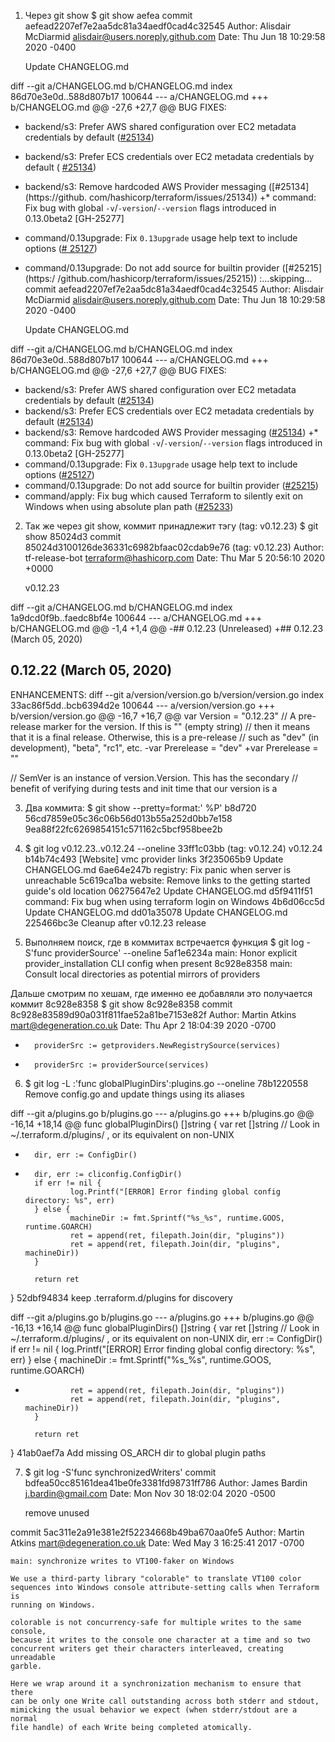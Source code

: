 1. Через git show
$ git show aefea
commit aefead2207ef7e2aa5dc81a34aedf0cad4c32545
Author: Alisdair McDiarmid <alisdair@users.noreply.github.com>
Date:   Thu Jun 18 10:29:58 2020 -0400

    Update CHANGELOG.md

diff --git a/CHANGELOG.md b/CHANGELOG.md
index 86d70e3e0d..588d807b17 100644
--- a/CHANGELOG.md
+++ b/CHANGELOG.md
@@ -27,6 +27,7 @@ BUG FIXES:
 * backend/s3: Prefer AWS shared configuration over EC2 metadata credentials by                             default ([#25134](https://github.com/hashicorp/terraform/issues/25134))
 * backend/s3: Prefer ECS credentials over EC2 metadata credentials by default (                            [#25134](https://github.com/hashicorp/terraform/issues/25134))
 * backend/s3: Remove hardcoded AWS Provider messaging ([#25134](https://github.                            com/hashicorp/terraform/issues/25134))
+* command: Fix bug with global `-v`/`-version`/`--version` flags introduced in                             0.13.0beta2 [GH-25277]
 * command/0.13upgrade: Fix `0.13upgrade` usage help text to include options ([#                            25127](https://github.com/hashicorp/terraform/issues/25127))
 * command/0.13upgrade: Do not add source for builtin provider ([#25215](https:/                            /github.com/hashicorp/terraform/issues/25215))
:...skipping...
commit aefead2207ef7e2aa5dc81a34aedf0cad4c32545
Author: Alisdair McDiarmid <alisdair@users.noreply.github.com>
Date:   Thu Jun 18 10:29:58 2020 -0400

    Update CHANGELOG.md

diff --git a/CHANGELOG.md b/CHANGELOG.md
index 86d70e3e0d..588d807b17 100644
--- a/CHANGELOG.md
+++ b/CHANGELOG.md
@@ -27,6 +27,7 @@ BUG FIXES:
 * backend/s3: Prefer AWS shared configuration over EC2 metadata credentials by default ([#25134](https://github.com/hashicorp/terraform/issues/25134))
 * backend/s3: Prefer ECS credentials over EC2 metadata credentials by default ([#25134](https://github.com/hashicorp/terraform/issues/25134))
 * backend/s3: Remove hardcoded AWS Provider messaging ([#25134](https://github.com/hashicorp/terraform/issues/25134))
+* command: Fix bug with global `-v`/`-version`/`--version` flags introduced in 0.13.0beta2 [GH-25277]
 * command/0.13upgrade: Fix `0.13upgrade` usage help text to include options ([#25127](https://github.com/hashicorp/terraform/issues/25127))
 * command/0.13upgrade: Do not add source for builtin provider ([#25215](https://github.com/hashicorp/terraform/issues/25215))
 * command/apply: Fix bug which caused Terraform to silently exit on Windows when using absolute plan path ([#25233](https://github.com/hashicorp/terraform/issues/25233))

 
 2. Так же через git show, коммит принадлежит тэгу (tag: v0.12.23)
 $ git show 85024d3
commit 85024d3100126de36331c6982bfaac02cdab9e76 (tag: v0.12.23)
Author: tf-release-bot <terraform@hashicorp.com>
Date:   Thu Mar 5 20:56:10 2020 +0000

    v0.12.23

diff --git a/CHANGELOG.md b/CHANGELOG.md
index 1a9dcd0f9b..faedc8bf4e 100644
--- a/CHANGELOG.md
+++ b/CHANGELOG.md
@@ -1,4 +1,4 @@
-## 0.12.23 (Unreleased)
+## 0.12.23 (March 05, 2020)
 ## 0.12.22 (March 05, 2020)

 ENHANCEMENTS:
diff --git a/version/version.go b/version/version.go
index 33ac86f5dd..bcb6394d2e 100644
--- a/version/version.go
+++ b/version/version.go
@@ -16,7 +16,7 @@ var Version = "0.12.23"
 // A pre-release marker for the version. If this is "" (empty string)
 // then it means that it is a final release. Otherwise, this is a pre-release
 // such as "dev" (in development), "beta", "rc1", etc.
-var Prerelease = "dev"
+var Prerelease = ""

 // SemVer is an instance of version.Version. This has the secondary
 // benefit of verifying during tests and init time that our version is a

 
 3. Два коммита: 
 $ git show --pretty=format:' %P' b8d720
 56cd7859e05c36c06b56d013b55a252d0bb7e158 9ea88f22fc6269854151c571162c5bcf958bee2b

 4. $ git log  v0.12.23..v0.12.24  --oneline
33ff1c03bb (tag: v0.12.24) v0.12.24
b14b74c493 [Website] vmc provider links
3f235065b9 Update CHANGELOG.md
6ae64e247b registry: Fix panic when server is unreachable
5c619ca1ba website: Remove links to the getting started guide's old location
06275647e2 Update CHANGELOG.md
d5f9411f51 command: Fix bug when using terraform login on Windows
4b6d06cc5d Update CHANGELOG.md
dd01a35078 Update CHANGELOG.md
225466bc3e Cleanup after v0.12.23 release


5. Выполняем поиск, где в коммитах встречается функция
$ git log -S'func providerSource' --oneline
5af1e6234a main: Honor explicit provider_installation CLI config when present
8c928e8358 main: Consult local directories as potential mirrors of providers

Дальше смотрим по хешам, где именно ее добавляли это получается коммит 8c928e8358
$ git show 8c928e8358
commit 8c928e83589d90a031f811fae52a81be7153e82f
Author: Martin Atkins <mart@degeneration.co.uk>
Date:   Thu Apr 2 18:04:39 2020 -0700

-       providerSrc := getproviders.NewRegistrySource(services)
+       providerSrc := providerSource(services)

6. $ git log -L :'func globalPluginDirs':plugins.go --oneline
78b1220558 Remove config.go and update things using its aliases

diff --git a/plugins.go b/plugins.go
--- a/plugins.go
+++ b/plugins.go
@@ -16,14 +18,14 @@
 func globalPluginDirs() []string {
        var ret []string
        // Look in ~/.terraform.d/plugins/ , or its equivalent on non-UNIX
-       dir, err := ConfigDir()
+       dir, err := cliconfig.ConfigDir()
        if err != nil {
                log.Printf("[ERROR] Error finding global config directory: %s", err)
        } else {
                machineDir := fmt.Sprintf("%s_%s", runtime.GOOS, runtime.GOARCH)
                ret = append(ret, filepath.Join(dir, "plugins"))
                ret = append(ret, filepath.Join(dir, "plugins", machineDir))
        }

        return ret
 }
52dbf94834 keep .terraform.d/plugins for discovery

diff --git a/plugins.go b/plugins.go
--- a/plugins.go
+++ b/plugins.go
@@ -16,13 +16,14 @@
 func globalPluginDirs() []string {
        var ret []string
        // Look in ~/.terraform.d/plugins/ , or its equivalent on non-UNIX
        dir, err := ConfigDir()
        if err != nil {
                log.Printf("[ERROR] Error finding global config directory: %s", err)
        } else {
                machineDir := fmt.Sprintf("%s_%s", runtime.GOOS, runtime.GOARCH)
+               ret = append(ret, filepath.Join(dir, "plugins"))
                ret = append(ret, filepath.Join(dir, "plugins", machineDir))
        }

        return ret
 }
41ab0aef7a Add missing OS_ARCH dir to global plugin paths

 7. $ git log -S'func synchronizedWriters'
commit bdfea50cc85161dea41be0fe3381fd98731ff786
Author: James Bardin <j.bardin@gmail.com>
Date:   Mon Nov 30 18:02:04 2020 -0500

    remove unused

commit 5ac311e2a91e381e2f52234668b49ba670aa0fe5
Author: Martin Atkins <mart@degeneration.co.uk>
Date:   Wed May 3 16:25:41 2017 -0700

    main: synchronize writes to VT100-faker on Windows

    We use a third-party library "colorable" to translate VT100 color
    sequences into Windows console attribute-setting calls when Terraform is
    running on Windows.

    colorable is not concurrency-safe for multiple writes to the same console,
    because it writes to the console one character at a time and so two
    concurrent writers get their characters interleaved, creating unreadable
    garble.

    Here we wrap around it a synchronization mechanism to ensure that there
    can be only one Write call outstanding across both stderr and stdout,
    mimicking the usual behavior we expect (when stderr/stdout are a normal
    file handle) of each Write being completed atomically.
